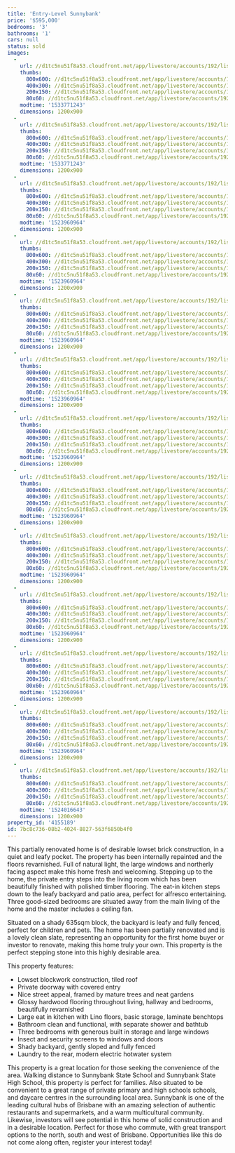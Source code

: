 ```yaml
---
title: 'Entry-Level Sunnybank'
price: '$595,000'
bedrooms: '3'
bathrooms: '1'
cars: null
status: sold
images:
  -
    url: //d1tc5nu51f8a53.cloudfront.net/app/livestore/accounts/192/listings/1439636/images/Aldershot-14-Front2-_9004144384_20180417081657.jpg
    thumbs:
      800x600: //d1tc5nu51f8a53.cloudfront.net/app/livestore/accounts/192/listings/1439636/images/Aldershot-14-Front2-_9004144384_20180417081657_800x600.jpg
      400x300: //d1tc5nu51f8a53.cloudfront.net/app/livestore/accounts/192/listings/1439636/images/Aldershot-14-Front2-_9004144384_20180417081657_400x300.jpg
      200x150: //d1tc5nu51f8a53.cloudfront.net/app/livestore/accounts/192/listings/1439636/images/Aldershot-14-Front2-_9004144384_20180417081657_200x150.jpg
      80x60: //d1tc5nu51f8a53.cloudfront.net/app/livestore/accounts/192/listings/1439636/images/Aldershot-14-Front2-_9004144384_20180417081657_80x60.jpg
    modtime: '1533771243'
    dimensions: 1200x900
  -
    url: //d1tc5nu51f8a53.cloudfront.net/app/livestore/accounts/192/listings/1439636/images/Aldershot-14-Front-D_9799374501_20180417081652.jpg
    thumbs:
      800x600: //d1tc5nu51f8a53.cloudfront.net/app/livestore/accounts/192/listings/1439636/images/Aldershot-14-Front-D_9799374501_20180417081652_800x600.jpg
      400x300: //d1tc5nu51f8a53.cloudfront.net/app/livestore/accounts/192/listings/1439636/images/Aldershot-14-Front-D_9799374501_20180417081652_400x300.jpg
      200x150: //d1tc5nu51f8a53.cloudfront.net/app/livestore/accounts/192/listings/1439636/images/Aldershot-14-Front-D_9799374501_20180417081652_200x150.jpg
      80x60: //d1tc5nu51f8a53.cloudfront.net/app/livestore/accounts/192/listings/1439636/images/Aldershot-14-Front-D_9799374501_20180417081652_80x60.jpg
    modtime: '1533771243'
    dimensions: 1200x900
  -
    url: //d1tc5nu51f8a53.cloudfront.net/app/livestore/accounts/192/listings/1439636/images/Aldershot-14-Living-_5358721954_20180417081701.jpg
    thumbs:
      800x600: //d1tc5nu51f8a53.cloudfront.net/app/livestore/accounts/192/listings/1439636/images/Aldershot-14-Living-_5358721954_20180417081701_800x600.jpg
      400x300: //d1tc5nu51f8a53.cloudfront.net/app/livestore/accounts/192/listings/1439636/images/Aldershot-14-Living-_5358721954_20180417081701_400x300.jpg
      200x150: //d1tc5nu51f8a53.cloudfront.net/app/livestore/accounts/192/listings/1439636/images/Aldershot-14-Living-_5358721954_20180417081701_200x150.jpg
      80x60: //d1tc5nu51f8a53.cloudfront.net/app/livestore/accounts/192/listings/1439636/images/Aldershot-14-Living-_5358721954_20180417081701_80x60.jpg
    modtime: '1523960964'
    dimensions: 1200x900
  -
    url: //d1tc5nu51f8a53.cloudfront.net/app/livestore/accounts/192/listings/1439636/images/Aldershot-14-Living2_4107692837_20180417081702.jpg
    thumbs:
      800x600: //d1tc5nu51f8a53.cloudfront.net/app/livestore/accounts/192/listings/1439636/images/Aldershot-14-Living2_4107692837_20180417081702_800x600.jpg
      400x300: //d1tc5nu51f8a53.cloudfront.net/app/livestore/accounts/192/listings/1439636/images/Aldershot-14-Living2_4107692837_20180417081702_400x300.jpg
      200x150: //d1tc5nu51f8a53.cloudfront.net/app/livestore/accounts/192/listings/1439636/images/Aldershot-14-Living2_4107692837_20180417081702_200x150.jpg
      80x60: //d1tc5nu51f8a53.cloudfront.net/app/livestore/accounts/192/listings/1439636/images/Aldershot-14-Living2_4107692837_20180417081702_80x60.jpg
    modtime: '1523960964'
    dimensions: 1200x900
  -
    url: //d1tc5nu51f8a53.cloudfront.net/app/livestore/accounts/192/listings/1439636/images/Aldershot-14-Kitchen_5536071901_20180417081656.jpg
    thumbs:
      800x600: //d1tc5nu51f8a53.cloudfront.net/app/livestore/accounts/192/listings/1439636/images/Aldershot-14-Kitchen_5536071901_20180417081656_800x600.jpg
      400x300: //d1tc5nu51f8a53.cloudfront.net/app/livestore/accounts/192/listings/1439636/images/Aldershot-14-Kitchen_5536071901_20180417081656_400x300.jpg
      200x150: //d1tc5nu51f8a53.cloudfront.net/app/livestore/accounts/192/listings/1439636/images/Aldershot-14-Kitchen_5536071901_20180417081656_200x150.jpg
      80x60: //d1tc5nu51f8a53.cloudfront.net/app/livestore/accounts/192/listings/1439636/images/Aldershot-14-Kitchen_5536071901_20180417081656_80x60.jpg
    modtime: '1523960964'
    dimensions: 1200x900
  -
    url: //d1tc5nu51f8a53.cloudfront.net/app/livestore/accounts/192/listings/1439636/images/Aldershot-14-Kitchen_9588586459_20180417081659.jpg
    thumbs:
      800x600: //d1tc5nu51f8a53.cloudfront.net/app/livestore/accounts/192/listings/1439636/images/Aldershot-14-Kitchen_9588586459_20180417081659_800x600.jpg
      400x300: //d1tc5nu51f8a53.cloudfront.net/app/livestore/accounts/192/listings/1439636/images/Aldershot-14-Kitchen_9588586459_20180417081659_400x300.jpg
      200x150: //d1tc5nu51f8a53.cloudfront.net/app/livestore/accounts/192/listings/1439636/images/Aldershot-14-Kitchen_9588586459_20180417081659_200x150.jpg
      80x60: //d1tc5nu51f8a53.cloudfront.net/app/livestore/accounts/192/listings/1439636/images/Aldershot-14-Kitchen_9588586459_20180417081659_80x60.jpg
    modtime: '1523960964'
    dimensions: 1200x900
  -
    url: //d1tc5nu51f8a53.cloudfront.net/app/livestore/accounts/192/listings/1439636/images/Aldershot-14-Bathroo_7206832019_20180417081642.jpg
    thumbs:
      800x600: //d1tc5nu51f8a53.cloudfront.net/app/livestore/accounts/192/listings/1439636/images/Aldershot-14-Bathroo_7206832019_20180417081642_800x600.jpg
      400x300: //d1tc5nu51f8a53.cloudfront.net/app/livestore/accounts/192/listings/1439636/images/Aldershot-14-Bathroo_7206832019_20180417081642_400x300.jpg
      200x150: //d1tc5nu51f8a53.cloudfront.net/app/livestore/accounts/192/listings/1439636/images/Aldershot-14-Bathroo_7206832019_20180417081642_200x150.jpg
      80x60: //d1tc5nu51f8a53.cloudfront.net/app/livestore/accounts/192/listings/1439636/images/Aldershot-14-Bathroo_7206832019_20180417081642_80x60.jpg
    modtime: '1523960964'
    dimensions: 1200x900
  -
    url: //d1tc5nu51f8a53.cloudfront.net/app/livestore/accounts/192/listings/1439636/images/Aldershot-14-Bed1-Da_3255193807_20180417081645.jpg
    thumbs:
      800x600: //d1tc5nu51f8a53.cloudfront.net/app/livestore/accounts/192/listings/1439636/images/Aldershot-14-Bed1-Da_3255193807_20180417081645_800x600.jpg
      400x300: //d1tc5nu51f8a53.cloudfront.net/app/livestore/accounts/192/listings/1439636/images/Aldershot-14-Bed1-Da_3255193807_20180417081645_400x300.jpg
      200x150: //d1tc5nu51f8a53.cloudfront.net/app/livestore/accounts/192/listings/1439636/images/Aldershot-14-Bed1-Da_3255193807_20180417081645_200x150.jpg
      80x60: //d1tc5nu51f8a53.cloudfront.net/app/livestore/accounts/192/listings/1439636/images/Aldershot-14-Bed1-Da_3255193807_20180417081645_80x60.jpg
    modtime: '1523960964'
    dimensions: 1200x900
  -
    url: //d1tc5nu51f8a53.cloudfront.net/app/livestore/accounts/192/listings/1439636/images/Aldershot-14-Bed2-Da_2608409321_20180417081646.jpg
    thumbs:
      800x600: //d1tc5nu51f8a53.cloudfront.net/app/livestore/accounts/192/listings/1439636/images/Aldershot-14-Bed2-Da_2608409321_20180417081646_800x600.jpg
      400x300: //d1tc5nu51f8a53.cloudfront.net/app/livestore/accounts/192/listings/1439636/images/Aldershot-14-Bed2-Da_2608409321_20180417081646_400x300.jpg
      200x150: //d1tc5nu51f8a53.cloudfront.net/app/livestore/accounts/192/listings/1439636/images/Aldershot-14-Bed2-Da_2608409321_20180417081646_200x150.jpg
      80x60: //d1tc5nu51f8a53.cloudfront.net/app/livestore/accounts/192/listings/1439636/images/Aldershot-14-Bed2-Da_2608409321_20180417081646_80x60.jpg
    modtime: '1523960964'
    dimensions: 1200x900
  -
    url: //d1tc5nu51f8a53.cloudfront.net/app/livestore/accounts/192/listings/1439636/images/Aldershot-14-Bed3-Da_9739194259_20180417081649.jpg
    thumbs:
      800x600: //d1tc5nu51f8a53.cloudfront.net/app/livestore/accounts/192/listings/1439636/images/Aldershot-14-Bed3-Da_9739194259_20180417081649_800x600.jpg
      400x300: //d1tc5nu51f8a53.cloudfront.net/app/livestore/accounts/192/listings/1439636/images/Aldershot-14-Bed3-Da_9739194259_20180417081649_400x300.jpg
      200x150: //d1tc5nu51f8a53.cloudfront.net/app/livestore/accounts/192/listings/1439636/images/Aldershot-14-Bed3-Da_9739194259_20180417081649_200x150.jpg
      80x60: //d1tc5nu51f8a53.cloudfront.net/app/livestore/accounts/192/listings/1439636/images/Aldershot-14-Bed3-Da_9739194259_20180417081649_80x60.jpg
    modtime: '1523960964'
    dimensions: 1200x900
  -
    url: //d1tc5nu51f8a53.cloudfront.net/app/livestore/accounts/192/listings/1439636/images/Aldershot-14-Backyar_813975553_20180417081641.jpg
    thumbs:
      800x600: //d1tc5nu51f8a53.cloudfront.net/app/livestore/accounts/192/listings/1439636/images/Aldershot-14-Backyar_813975553_20180417081641_800x600.jpg
      400x300: //d1tc5nu51f8a53.cloudfront.net/app/livestore/accounts/192/listings/1439636/images/Aldershot-14-Backyar_813975553_20180417081641_400x300.jpg
      200x150: //d1tc5nu51f8a53.cloudfront.net/app/livestore/accounts/192/listings/1439636/images/Aldershot-14-Backyar_813975553_20180417081641_200x150.jpg
      80x60: //d1tc5nu51f8a53.cloudfront.net/app/livestore/accounts/192/listings/1439636/images/Aldershot-14-Backyar_813975553_20180417081641_80x60.jpg
    modtime: '1523960964'
    dimensions: 1200x900
  -
    url: //d1tc5nu51f8a53.cloudfront.net/app/livestore/accounts/192/listings/1439636/images/Aldershot-14-Backyar_1753026866_20180417081639.jpg
    thumbs:
      800x600: //d1tc5nu51f8a53.cloudfront.net/app/livestore/accounts/192/listings/1439636/images/Aldershot-14-Backyar_1753026866_20180417081639_800x600.jpg
      400x300: //d1tc5nu51f8a53.cloudfront.net/app/livestore/accounts/192/listings/1439636/images/Aldershot-14-Backyar_1753026866_20180417081639_400x300.jpg
      200x150: //d1tc5nu51f8a53.cloudfront.net/app/livestore/accounts/192/listings/1439636/images/Aldershot-14-Backyar_1753026866_20180417081639_200x150.jpg
      80x60: //d1tc5nu51f8a53.cloudfront.net/app/livestore/accounts/192/listings/1439636/images/Aldershot-14-Backyar_1753026866_20180417081639_80x60.jpg
    modtime: '1523960964'
    dimensions: 1200x900
  -
    url: //d1tc5nu51f8a53.cloudfront.net/app/livestore/accounts/192/listings/1439636/images/Aldershot-14-Block-D_8530471157_20180418115716.jpg
    thumbs:
      800x600: //d1tc5nu51f8a53.cloudfront.net/app/livestore/accounts/192/listings/1439636/images/Aldershot-14-Block-D_8530471157_20180418115716_800x600.jpg
      400x300: //d1tc5nu51f8a53.cloudfront.net/app/livestore/accounts/192/listings/1439636/images/Aldershot-14-Block-D_8530471157_20180418115716_400x300.jpg
      200x150: //d1tc5nu51f8a53.cloudfront.net/app/livestore/accounts/192/listings/1439636/images/Aldershot-14-Block-D_8530471157_20180418115716_200x150.jpg
      80x60: //d1tc5nu51f8a53.cloudfront.net/app/livestore/accounts/192/listings/1439636/images/Aldershot-14-Block-D_8530471157_20180418115716_80x60.jpg
    modtime: '1524016643'
    dimensions: 1200x900
property_id: '4155189'
id: 7bc8c736-08b2-4024-8827-563f6850b4f0
---
```

This partially renovated home is of desirable lowset brick construction, in a quiet and leafy pocket. The property has been internally repainted and the floors revarnished. Full of natural light, the large windows and northerly facing aspect make this home fresh and welcoming. Stepping up to the home, the private entry steps into the living room which has been beautifully finished with polished timber flooring. The eat-in kitchen steps down to the leafy backyard and patio area, perfect for alfresco entertaining. Three good-sized bedrooms are situated away from the main living of the home and the master includes a ceiling fan.
 
Situated on a shady 635sqm block, the backyard is leafy and fully fenced, perfect for children and pets. The home has been partially renovated and is a lovely clean slate, representing an opportunity for the first home buyer or investor to renovate, making this home truly your own. This property is the perfect stepping stone into this highly desirable area. 
 
This property features:
 
*  Lowset blockwork construction, tiled roof
*  Private doorway with covered entry
*  Nice street appeal, framed by mature trees and neat gardens
*  Glossy hardwood flooring throughout living, hallway and bedrooms, beautifully revarnished
*  Large eat in kitchen with Lino floors, basic storage, laminate benchtops 
*  Bathroom clean and functional, with separate shower and bathtub
*  Three bedrooms with generous built in storage and large windows
*  Insect and security screens to windows and doors
*  Shady backyard, gently sloped and fully fenced
*  Laundry to the rear, modern electric hotwater system 

This property is a great location for those seeking the convenience of the area. Walking distance to Sunnybank State School and Sunnybank State High School, this property is perfect for families. Also situated to be convenient to a great range of private primary and high schools schools, and daycare centres in the surrounding local area. Sunnybank is one of the leading cultural hubs of Brisbane with an amazing selection of authentic restaurants and supermarkets, and a warm multicultural community. Likewise, investors will see potential in this home of solid construction and in a desirable location. Perfect for those who commute, with great transport options to the north, south and west of Brisbane. Opportunities like this do not come along often, register your interest today!